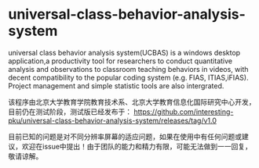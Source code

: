 # universal-class-behavior-analysis-system
universal class behavior analysis system(UCBAS) is a windows desktop application,a productivity tool for researchers to conduct quantitative analysis and observations to classroom teaching behaviors in videos, with decent compatibility to the popular coding system (e.g. FIAS, ITIAS,iFIAS). Project management and simple statistic tools are also intergrated.

该程序由北京大学教育学院教育技术系、北京大学教育信息化国际研究中心开发，目前仍在测试阶段，测试版已经发布于：
https://github.com/interesting-pku/universal-class-behavior-analysis-system/releases/tag/v1.0

目前已知的问题是对不同分辨率屏幕的适应问题，如果在使用中有任何问题或建议，欢迎在issue中提出！由于团队的能力和精力有限，可能无法做到一一回复，敬请谅解。
